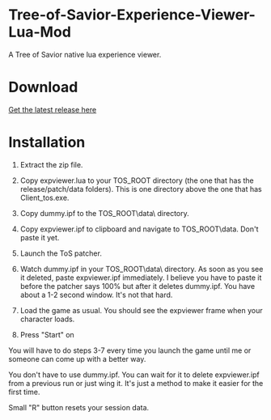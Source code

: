 # Tree-of-Savior-Experience-Viewer-Lua-Mod

A Tree of Savior native lua experience viewer.

# Download

[Get the latest release here](https://github.com/Excrulon/Tree-of-Savior-Experience-Viewer-Lua-Mod/releases)

# Installation

1. Extract the zip file.

2. Copy expviewer.lua to your TOS_ROOT directory (the one that has the release/patch/data folders). This is one directory above the one that has Client_tos.exe.

3. Copy dummy.ipf to the TOS_ROOT\data\ directory.

4. Copy expviewer.ipf to clipboard and navigate to TOS_ROOT\data. Don't paste it yet.

5. Launch the ToS patcher.

6. Watch dummy.ipf in your TOS_ROOT\data\ directory. As soon as you see it deleted, paste expviewer.ipf immediately. I believe you have to paste it before the patcher says 100% but after it deletes dummy.ipf. You have about a 1-2 second window. It's not that hard.

7. Load the game as usual. You should see the expviewer frame when your character loads.

8. Press "Start" on

You will have to do steps 3-7 every time you launch the game until me or someone can come up with a better way.

You don't have to use dummy.ipf. You can wait for it to delete expviewer.ipf from a previous run or just wing it. It's just a method to make it easier for the first time.

Small "R" button resets your session data.
